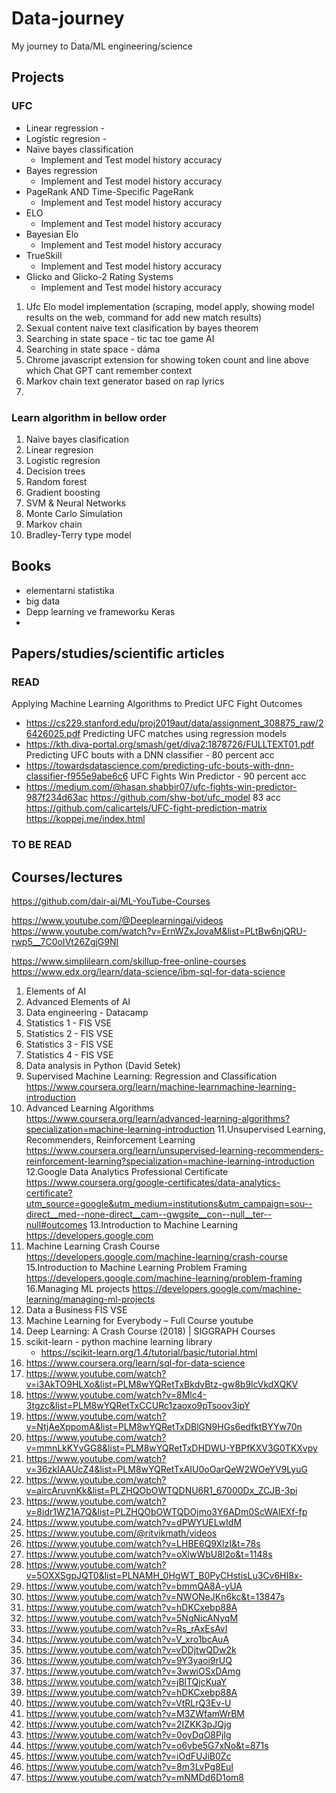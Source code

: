 # Data-journey
My journey to Data/ML engineering/science

## Projects

### UFC

- Linear regression
      -
- Logistic regresion
      -
- Naive bayes classification
    -  Implement and Test model history accuracy
- Bayes regression
    -  Implement and Test model history accuracy
- PageRank AND Time-Specific PageRank
    -  Implement and Test model history accuracy
- ELO
    -  Implement and Test model history accuracy
- Bayesian Elo
    -  Implement and Test model history accuracy
- TrueSkill
    -  Implement and Test model history accuracy
- Glicko and Glicko-2 Rating Systems
    -  Implement and Test model history accuracy


1. Ufc Elo model implementation (scraping, model apply, showing model results on the web, command for add new match results)
2. Sexual content naive text clasification by bayes theorem
3. Searching in state space - tic tac toe game AI
4. Searching in state space - dáma
5. Chrome javascript extension for showing token count and line above which Chat GPT cant remember context
6. Markov chain text generator based on rap lyrics
7. 

### Learn algorithm in bellow order

1. Naive bayes clasification
2. Linear regresion
3. Logistic regresion
4. Decision trees
5. Random forest
6. Gradient boosting
7. SVM & Neural Networks
8. Monte Carlo Simulation
9. Markov chain
10. Bradley-Terry type model

## Books
- elementarni statistika
- big data
- Depp learning ve frameworku Keras
- 

## Papers/studies/scientific articles 
### READ
Applying Machine Learning Algorithms to Predict UFC Fight Outcomes
- https://cs229.stanford.edu/proj2019aut/data/assignment_308875_raw/26426025.pdf
Predicting UFC matches using regression models
- https://kth.diva-portal.org/smash/get/diva2:1878726/FULLTEXT01.pdf
Predicting UFC bouts with a DNN classifier - 80 percent acc
- https://towardsdatascience.com/predicting-ufc-bouts-with-dnn-classifier-f955e9abe6c6
UFC Fights Win Predictor - 90 percent acc
- https://medium.com/@hasan.shabbir07/ufc-fights-win-predictor-987f234d63ac
https://github.com/shw-bot/ufc_model 83 acc
https://github.com/calicartels/UFC-fight-prediction-matrix
https://koppej.me/index.html

### TO BE READ


## Courses/lectures
https://github.com/dair-ai/ML-YouTube-Courses

https://www.youtube.com/@Deeplearningai/videos
https://www.youtube.com/watch?v=ErnWZxJovaM&list=PLtBw6njQRU-rwp5__7C0oIVt26ZgjG9NI

https://www.simplilearn.com/skillup-free-online-courses
https://www.edx.org/learn/data-science/ibm-sql-for-data-science

1. Elements of AI
2. Advanced Elements of AI
3. Data engineering - Datacamp
4. Statistics 1 - FIS VSE
5. Statistics 2 - FIS VSE
6. Statistics 3 - FIS VSE
7. Statistics 4 - FIS VSE
8. Data analysis in Python (David Setek)
9. Supervised Machine Learning: Regression and Classification
https://www.coursera.org/learn/machine-learnmachine-learning-introduction
10. Advanced Learning Algorithms
https://www.coursera.org/learn/advanced-learning-algorithms?specialization=machine-learning-introduction
11.Unsupervised Learning, Recommenders, Reinforcement Learning
https://www.coursera.org/learn/unsupervised-learning-recommenders-reinforcement-learning?specialization=machine-learning-introduction
12.Google Data Analytics Professional Certificate
https://www.coursera.org/google-certificates/data-analytics-certificate?utm_source=google&utm_medium=institutions&utm_campaign=sou--direct__med--none-direct__cam--gwgsite__con--null__ter--null#outcomes
13.Introduction to Machine Learning 
https://developers.google.com
14. Machine Learning Crash Course
https://developers.google.com/machine-learning/crash-course
15.Introduction to Machine Learning Problem Framing 
https://developers.google.com/machine-learning/problem-framing
16.Managing ML projects 
https://developers.google.com/machine-learning/managing-ml-projects
17. Data a Business FIS VSE
18. Machine Learning for Everybody – Full Course youtube
19. Deep Learning: A Crash Course (2018) | SIGGRAPH Courses
20. scikit-learn - python machine learning library
    - https://scikit-learn.org/1.4/tutorial/basic/tutorial.html
22. https://www.coursera.org/learn/sql-for-data-science
23. https://www.youtube.com/watch?v=i3AkTO9HLXo&list=PLM8wYQRetTxBkdvBtz-gw8b9lcVkdXQKV
24. https://www.youtube.com/watch?v=8Mlc4-3tgzc&list=PLM8wYQRetTxCCURc1zaoxo9pTsoov3ipY
25. https://www.youtube.com/watch?v=NtjAeXppomA&list=PLM8wYQRetTxDBlGN9HGs6edfktBYYw70n
26. https://www.youtube.com/watch?v=mmnLkKYvGG8&list=PLM8wYQRetTxDHDWU-YBPfKXV3G0TKXvpy
27. https://www.youtube.com/watch?v=36zkIAAUcZ4&list=PLM8wYQRetTxAIU0oOarQeW2WOeYV9LyuG
28. https://www.youtube.com/watch?v=aircAruvnKk&list=PLZHQObOWTQDNU6R1_67000Dx_ZCJB-3pi
29. https://www.youtube.com/watch?v=8idr1WZ1A7Q&list=PLZHQObOWTQDOjmo3Y6ADm0ScWAlEXf-fp
30. https://www.youtube.com/watch?v=dPWYUELwIdM
31. https://www.youtube.com/@ritvikmath/videos
32. https://www.youtube.com/watch?v=LHBE6Q9XlzI&t=78s
34. https://www.youtube.com/watch?v=oXlwWbU8l2o&t=1148s
35. https://www.youtube.com/watch?v=5OXXSgpJQT0&list=PLNAMH_0HgWT_B0PyCHstisLu3Cv6HI8x-
36. https://www.youtube.com/watch?v=bmmQA8A-yUA
37. https://www.youtube.com/watch?v=NWONeJKn6kc&t=13847s
38. https://www.youtube.com/watch?v=hDKCxebp88A
39. https://www.youtube.com/watch?v=5NgNicANyqM
40. https://www.youtube.com/watch?v=Rs_rAxEsAvI
41. https://www.youtube.com/watch?v=V_xro1bcAuA
42. https://www.youtube.com/watch?v=vDDjtwQDw2k
43. https://www.youtube.com/watch?v=9Y3yaoi9rUQ
44. https://www.youtube.com/watch?v=3wwiOSxDAmg
45. https://www.youtube.com/watch?v=jBlTQjcKuaY
46. https://www.youtube.com/watch?v=hDKCxebp88A
47. https://www.youtube.com/watch?v=VtRLrQ3Ev-U
48. https://www.youtube.com/watch?v=M3ZWfamWrBM
49. https://www.youtube.com/watch?v=2IZKK3pJQjg
50. https://www.youtube.com/watch?v=0oyDqO8PjIg
51. https://www.youtube.com/watch?v=o6vbe5G7xNo&t=871s
52. https://www.youtube.com/watch?v=iOdFUJiB0Zc
53. https://www.youtube.com/watch?v=8m3LvPg8EuI
54. https://www.youtube.com/watch?v=mNMDd6D1om8
